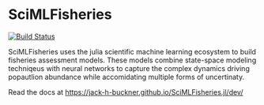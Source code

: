 # SciMLFisheries

[![Build Status](https://github.com/jack-h-buckner/SciMLFisheries.jl/actions/workflows/CI.yml/badge.svg?branch=main)](https://github.com/jack-h-buckner/SciMLFisheries.jl/actions/workflows/CI.yml?query=branch%3Amain)

SciMLFisheries uses the julia scientific machine learning ecosystem to build fisheries assessment models. These models combine state-space modeling techniqeus with neural networks to capture the complex dynamics driving popautlion abundance while accomidating multiple forms of uncertinaty. 

Read the docs at https://jack-h-buckner.github.io/SciMLFisheries.jl/dev/